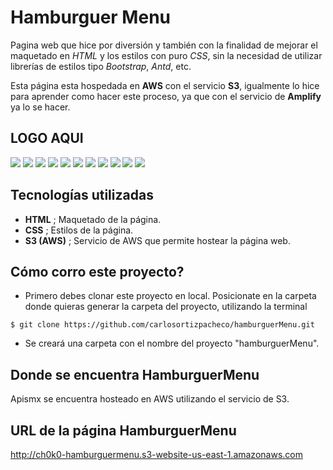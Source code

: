 # Hamburguer Menu

Pagina web que hice por diversión y también con la finalidad de mejorar el maquetado en *HTML* y los estilos con puro *CSS*, sin la necesidad de utilizar librerías de estilos tipo *Bootstrap*, *Antd*, etc.

Esta página esta hospedada en **AWS** con el servicio **S3**, igualmente lo hice para aprender como hacer este proceso, ya que con el servicio de **Amplify** ya lo se hacer.

## **LOGO AQUI**

![](https://img.shields.io/static/v1?label=version&message=0.0.1&color=blue)
![](https://img.shields.io/static/v1?label=responsive&message=true&color=red)
![](https://img.shields.io/static/v1?label=status-webpage&message=100%&color=red)
![](https://img.shields.io/static/v1?label=contributors&message=1&color=green)
![](https://img.shields.io/static/v1?label=designers&message=1&color=green)
![](https://img.shields.io/static/v1?label=programmers&message=1&color=orange)
![](https://img.shields.io/static/v1?label=created-by&message=ch0k0&color=orange)
![](https://img.shields.io/static/v1?label=designer-name&message=ch0k0&color=purple)
![](https://img.shields.io/static/v1?label=programmer-name&message=ch0k0&color=purple)
![](https://img.shields.io/static/v1?label=technologies&message=HTML/CSS/S3&color=purple)
![](https://img.shields.io/static/v1?label=school&message=Udemy&color=yellowgreen)

## Tecnologías utilizadas
- **HTML** ; Maquetado de la página.
- **CSS** ; Estilos de la página.
- **S3 (AWS)** ; Servicio de AWS que permite hostear la página web.

## Cómo corro este proyecto?
- Primero debes clonar este proyecto en local. Posicionate en la carpeta donde quieras generar la carpeta del proyecto, utilizando la terminal

`$ git clone https://github.com/carlosortizpacheco/hamburguerMenu.git`

- Se creará una carpeta con el nombre del proyecto "hamburguerMenu".

## Donde se encuentra HamburguerMenu

Apismx se encuentra hosteado en AWS utilizando el servicio de S3. 

## URL de la página HamburguerMenu

http://ch0k0-hamburguermenu.s3-website-us-east-1.amazonaws.com

